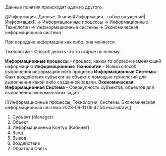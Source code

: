 Данные понятия происходят один из другого.

[[Информация. Данные. Знания#Информация - набор ощущений|Информация]] -> Информационные процессы -> Информационные Технологии -> Инфмормационные системы -> Экономическая информационная система

При передаче информации как либо, она меняется. 

Технологии - Способ делать что то старое по новому.

**Информационные процессы** - процесс, каким то образом изменяющий информацию
**Информационные Технологии** - Новый способ выполнения информационного процесса
**Информационные Системы** - Факт воздействия субъекта на объект с помощью технологий для выполнения какой либо созданной задачи. 
**Экономическая Информационная Система** - Совокупность субъектов, объектов для выполнения экономических задач

![[Информационные процессы, Технологии, Системы. Экономическая информационная система 2023-09-11 09.47.54.excalidraw]]
1. Субъект (Manager)
2. Объект  
3. Информационный Контур (Кабинет)
4. Ввод
5. Вывод
6. Воздействие
7. Обратная Связь

